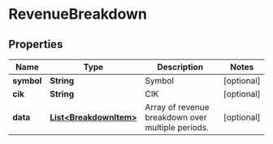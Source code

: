# RevenueBreakdown

## Properties

 Name       | Type                                              | Description                                       | Notes      
------------|---------------------------------------------------|---------------------------------------------------|------------
 **symbol** | **String**                                        | Symbol                                            | [optional] 
 **cik**    | **String**                                        | CIK                                               | [optional] 
 **data**   | [**List&lt;BreakdownItem&gt;**](BreakdownItem.md) | Array of revenue breakdown over multiple periods. | [optional] 




